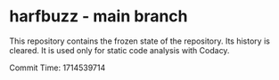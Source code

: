 # harfbuzz - main branch

This repository contains the frozen state of the repository.
Its history is cleared. It is used only for static code
analysis with Codacy.

Commit Time: 1714539714